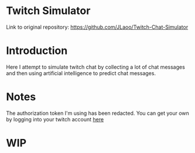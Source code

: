 # Twitch Simulator
Link to original repository: https://github.com/JLaoo/Twitch-Chat-Simulator
# Introduction
Here I attempt to simulate twitch chat by collecting a lot of chat messages and then using artificial intelligence to predict chat messages.

# Notes
The authorization token I'm using has been redacted. You can get your own by logging into your twitch account [here](https://twitchapps.com/tmi/)
# WIP
